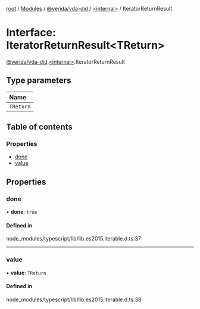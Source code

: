[root](../README.md) / [Modules](../modules.md) / [@verida/vda-did](../modules/verida_vda_did.md) / [<internal\>](../modules/verida_vda_did._internal_.md) / IteratorReturnResult

# Interface: IteratorReturnResult<TReturn\>

[@verida/vda-did](../modules/verida_vda_did.md).[<internal\>](../modules/verida_vda_did._internal_.md).IteratorReturnResult

## Type parameters

| Name |
| :------ |
| `TReturn` |

## Table of contents

### Properties

- [done](verida_vda_did._internal_.IteratorReturnResult.md#done)
- [value](verida_vda_did._internal_.IteratorReturnResult.md#value)

## Properties

### done

• **done**: ``true``

#### Defined in

node_modules/typescript/lib/lib.es2015.iterable.d.ts:37

___

### value

• **value**: `TReturn`

#### Defined in

node_modules/typescript/lib/lib.es2015.iterable.d.ts:38
